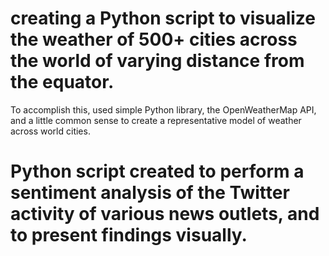 # creating a Python script to visualize the weather of 500+ cities across the world of varying distance from the equator. 
To accomplish this, used simple Python library, the OpenWeatherMap API, and a little common sense to create a representative model of 
weather across world cities.

# Python script created to perform a sentiment analysis of the Twitter activity of various news outlets, and to present findings visually.
